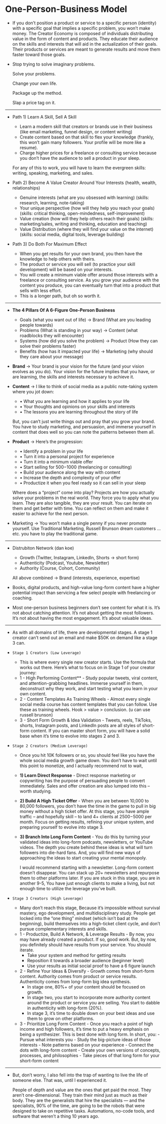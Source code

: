 # One-Person-Business Model

- If you don’t position a product or service to a specific person (identity) with a specific goal that implies a specific problem, you won’t make money. The Creator Economy is composed of individuals distributing value in the form of content and products. They educate their audience on the skills and interests that will aid in the actualization of their goals. Their products or services are meant to generate results and move them faster toward those goals.

  
- Stop trying to solve imaginary problems.
    
  Solve your problems.
    
  Change your own life.
    
  Package up the method.
    
  Slap a price tag on it.

---

- Path 1) Learn A Skill, Sell A Skill
  - Learn a modern skill that creators or brands use in their business (like email marketing, funnel design, or content writing)
  - Create content based on that skill to flex your knowledge (frankly, this won’t gain many followers. Your profile will be more like a resume).
  - Charge higher prices for a freelance or consulting service because you don’t have the audience to sell a product in your sleep.
 
  For any of this to work, you will have to learn the evergreen skills: writing, speaking, marketing, and sales.

- Path 2) Become A Value Creator Around Your Interests (health, wealth, relationships)
  - Genuine interests (what are you obsessed with learning) (skills: research, learning, note-taking)
  - Your unique perspective (how will they help you reach your goals) (skills: critical thinking, open-mindedness, self-improvement)
  - Value creation (how will they help others reach their goals) (skills: marketing/sales, writing and thinking, education and teaching)
  - Value Distribution (where they will find your value on the internet) (skills: social media, digital tools, leverage building)

- Path 3) Do Both For Maximum Effect
  - When you get results for your own brand, you then have the knowledge to help others with theirs.
  - The product or service you will sell (to practice your skill development) will be based on your interests.
  - You will create a minimum viable offer around those interests with a freelance or consulting service. As you grow your audience with the content you produce, you can eventually turn that into a product that sells with less effort.
  - This is a longer path, but oh so worth it.

---

- ****The 4 Pillars Of A 6-Figure One-Person Business****
    - Goals (what you want out of life) →  Brand (What are you leading people towards)
    - Problems (What is standing in your way) → Content (what roadblocks they will encounter)
    - Systems (how did you solve the problem) → Product (How they can solve their problems faster)
    - Benefits (how has it impacted your life) → Marketing (why should they care about your message)
 
- **Brand** → Your brand is your vision for the future (and your vision evolves as you do). Your vision for the future implies that you have, or are learning, the skills and interests necessary to achieve it.
- **Content** → I like to think of social media as a public note-taking system where you jot down:
    - • What you are learning and how it applies to your life
    - • Your thoughts and opinions on your skills and interests
    - • The lessons you are learning throughout the story of life

    But, you can’t just write things out and pray that you grow your brand. You have to study marketing, and persuasion, and immerse yourself in content that does well so you can note the patterns between them all.
- **Product** → Here’s the progression:
    - • Identify a problem in your life
    - • Turn it into a personal project for experience
    - • Turn it into a minimum viable offer
    - • Start selling for $500-$1000 (freelancing or consulting)
    - • Build your audience along the way with content
    - • Increase the depth and complexity of your offer
    - • Productize it when you feel ready so it can sell in your sleep
    
    Where does a “project” come into play? Projects are how you actually solve your problems in the real world. They force you to apply what you learn. They are also tangible, they are your result. You can iterate on them and get better with time. You can reflect on them and make it easier to achieve for the next person.

- Marketing → You won’t make a single penny if you never promote yourself. Use Traditional Marketing, Russell Brunson dream customers …etc. you have to play the traditional game.

---

- Distrubiton Network (dan koe)
  - Growth (Twitter, Instagram, LinkedIn, Shorts -> short form)
  - Authenticity (Podcast, Youtube, Newsletter)
  - Authority (Course, Cohort, Community)
  
  All above combined -> Brand (interests, experience, expertise)

- Books, digital products, and high-value long-form content have a higher potential impact than servicing a few select people with freelancing or coaching.

- Most one-person business beginners don’t see content for what it is. It’s not about catching attention. It’s not about getting the most followers. It’s not about having the most engagement. It’s about valuable ideas.

---

- As with all domains of life, there are developmental stages. A stage 1 creator can’t send out an email and make $50K on demand like a stage 3 can.

- `Stage 1 Creators (Low Leverage)`
  - This is where every single new creator starts. Use the formula that works out there. Here’s what to focus on in Stage 1 of your creator journey:
  - 1 - High Performing Content** - Study popular tweets, viral content, and attention-grabbing headlines. Immerse yourself in them, deconstruct why they work, and start testing what you learn in your own content.
  - 2 - Content Templates As Training Wheels - Almost every single social media course has content templates that you can follow. Use these as training wheels. Hook > value > conclusion. (u can use russell brunson)
  - 3 - Short Form Growth & Idea Validation - Tweets, reels, TikToks, shorts, Instagram posts, and LinkedIn posts are all styles of short-form content. If you can master short form, you will have a solid base when it’s time to evolve into stages 2 and 3.

- `Stage 2 Creators (Medium Leverage)`
  - Once you hit 10K followers or so, you should feel like you have the whole social media growth game down. You don’t have to wait until this point to monetize, and I actually recommend not to wait,
  - **1) Learn Direct Response** - Direct response marketing or copywriting has the purpose of persuading people to convert immediately. Sales and offer creation are also lumped into this – worth studying.
  - **2) Build A High Ticket Offer** - When you are between 10,000 to 80,000 followers, you don’t have the time in the game to pull in big money without a high ticket offer. At this stage, you have ample traffic – and hopefully skill – to land 4+ clients at $2500-$5000 per month. Focus on getting results, refining your unique system, and preparing yourself to evolve into stage 3.
  - **3) Branch Into Long Form Content** - You do this by turning your validated ideas into long-form podcasts, newsletters, or YouTube videos. The depth you create behind these ideas is what will turn followers into die-hard fans. And, you will find new ways of approaching the ideas to start creating your mental monopoly.
 
    I would recommend starting with a newsletter. Long-form content doesn’t disappear. You can stack up 20+ newsletters and repurpose them to other platforms later. If you are stuck in this stage, you are in another 9-5, You have just enough clients to make a living, but not enough time to utilize the leverage you’ve built.

- `Stage 3 Creators (High Leverage)`
  - Many don’t reach this stage,  Because it’s impossible without survival mastery, ego development, and multidisciplinary study. People get locked into the “one thing” mindset (which isn’t bad at the beginning), build themselves into a high-ticket client cycle, and don’t pursue complementary interests and skills.
  - 1 - Productize, Build A Network, & Leverage Results - By now, you may have already created a product. If so, good work. But, by now, you definitely should have results from your service. You should iterate.
      - Take your system and method for getting results
      - Reposition it towards a broader audience (beginner level)
      - Use your results as initial social proof to have a 6 figure launch
  - 2 - Refine Your Ideas & Diversify - Growth comes from short-form content. Authority comes from product or service results. Authenticity comes from long-form big idea synthesis.
       - In stage one, 80%+ of your content should be focused on growth.
       - In stage two, you start to incorporate more authority content around the product or service you are selling. You start to dabble in authenticity with long-form (20%).
       - In stage 3, it’s time to double down on your best ideas and use them to grow on other platforms.
  - 3 - Prioritize Long Form Content - Once you reach a point of high income and high followers, it’s time to put a heavy emphasis on being a synthesizer. This is best done with long form. In short, you:
        - Pursue what interests you
        - Study the big-picture ideas of those interests
        - Note patterns based on your experience
        - Connect the dots with long-form content
        - Create your own versions of concepts, processes, and philosophies
        - Take pieces of that long form for your short-form content

---

- But, don’t worry, I also fell into the trap of wanting to live the life of someone else. That was, until I experienced it.

  People of depth and value are the ones that get paid the most. They aren’t one-dimensional. They train their mind just as much as their body. They are the generalists that hire the specialists — and the specialists, 90% of the time, are going to be the robots that were designed to take on repetitive tasks. Automations, no-code tools, and software that weren’t a thing 10 years ago.
